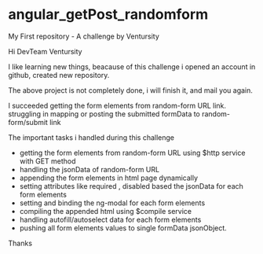 # angular_getPost_randomform
My First repository - A challenge by Ventursity
 

Hi DevTeam Ventursity

I like learning new things, 
beacause of this challenge i opened an account in github, created new repository.

The above project is not completely done, i will finish it, and mail you again.

 I succeeded getting the form elements from random-form URL link.
struggling in mapping or posting the submitted formData to random-form/submit link

The important tasks i handled during this challenge 
-  getting the form elements from random-form URL using $http service with GET method
-  handling the jsonData of random-form URL
-  appending the form elements in html page dynamically 
-  setting attributes like required , disabled based the jsonData for each form elements
-  setting and binding the ng-modal for each form elements
-  compiling the appended html using $compile service
-  handling autofill/autoselect data for each form elements
-  pushing all form elements values to single formData jsonObject.



Thanks
